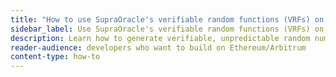 ```yaml
---
title: "How to use SupraOracle's verifiable random functions (VRFs) on Arbitrum"
sidebar_label: Use SupraOracle's verifiable random functions (VRFs) on Arbitrum
description: Learn how to generate verifiable, unpredictable random numbers in your Arbitrum smart contracts by using SupraOracle's verifiable random functions (VRFs).
reader-audience: developers who want to build on Ethereum/Arbitrum
content-type: how-to
---
```


<!-- 👋 see: https://docs.arbitrum.io/for-devs/contribute -->